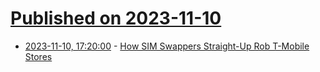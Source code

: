 # [Published on 2023-11-10](index.md)

* [2023-11-10, 17:20:00](https://it.slashdot.org/story/23/11/10/1531217/how-sim-swappers-straight-up-rob-t-mobile-stores?utm_source=rss1.0mainlinkanon&utm_medium=feed) - [How SIM Swappers Straight-Up Rob T-Mobile Stores](https://it.slashdot.org/story/23/11/10/1531217/how-sim-swappers-straight-up-rob-t-mobile-stores?utm_source=rss1.0mainlinkanon&utm_medium=feed)
